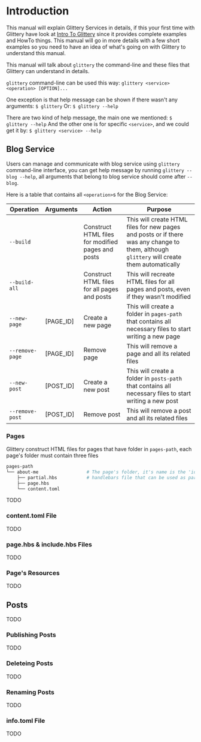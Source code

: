 # Introduction
This manual will explain Glittery Services in details, if this your first time with Glittery have look at
[Intro To Glittery](./Intro-To-Glittery) since it provides complete examples and HowTo things. This manual will go in
more details with a few short examples so you need to have an idea of what's going on with Glittery to understand this
manual.

This manual will talk about `glittery` the command-line and these files that Glittery can understand in details.

`glittery` command-line can be used this way:
`glittery <service> <operation> [OPTION]...`

One exception is that help message can be shown if there wasn't any arguments:
`$ glittery`
Or:
`$ glittery --help`

There are two kind of help message, the main one we mentioned:
`$ glittery --help`
And the other one is for specific `<service>`, and we could get it by:
`$ glittery <service> --help`

## Blog Service
Users can manage and communicate with blog service using `glittery` command-line interface, you can get help message by
running `glittery --blog --help`, all arguments that belong to blog service should come after `--blog`.

Here is a table that contains all `<operation>`s for the Blog Service:

| Operation       | Arguments | Action                                            | Purpose                                                                                                                                    |
|-----------------|-----------|---------------------------------------------------|--------------------------------------------------------------------------------------------------------------------------------------------|
| `--build`       |           | Construct HTML files for modified pages and posts | This will create HTML files for new pages and posts or if there was any change to them, although `glittery` will create them automatically |
| `--build-all`   |           | Construct HTML files for all pages and posts      | This will recreate HTML files for all pages and posts, even if they wasn't modified                                                        |
| `--new-page`    | [PAGE_ID] | Create a new page                                 | This will create a folder in `pages-path` that contains all necessary files to start writing a new page                                    |
| `--remove-page` | [PAGE_ID] | Remove page                                       | This will remove a page and all its related files                                                                                          |
| `--new-post`    | [POST_ID] | Create a new post                                 | This will create a folder in `posts-path` that contains all necessary files to start writing a new post                                    |
| `--remove-post` | [POST_ID] | Remove post                                       | This will remove a post and all its related files                                                                                                                                           |

### Pages
Glittery construct HTML files for pages that have folder in `pages-path`, each page's folder must contain three files

``` sh
pages-path
└── about-me                  # The page's folder, it's name is the 'id' for this page
    ├── partial.hbs           # handlebars file that can be used as partial.
    ├── page.hbs
    └── content.toml
```
TODO

### content.toml File
TODO

### page.hbs & include.hbs Files
TODO

### Page's Resources
TODO

## Posts
TODO

### Publishing Posts
TODO

### Deleteing Posts
TODO

### Renaming Posts
TODO

### info.toml File
TODO


